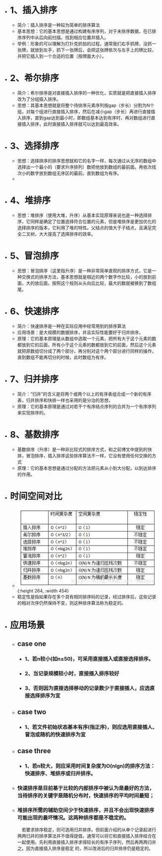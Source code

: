 - # 1、插入排序
	- 简介：插入排序是一种较为简单的排序算法
	- 基本思想：它的基本思想是通过构建有序序列，对于未排序数据，在已排序序列中从后向前扫描，找到相应位置并插入。
	- 举例：形象的可以理解为打扑克抓拍的过程，通常我们右手抓牌，没抓一张牌，就放到左手，抓下一张牌后，会把这张牌依次与左手上的牌比较，并把它插入到一个合适的位置（按牌面大小）。
- # 2、希尔排序
	- 简介：希尔排序是对直接插入排序的一种优化，实质就是把直接插入排序改为了分组插入排序。
	- 思想：其基本思想就是将整个待排序元素序列按gap（步长）分割为N个组，对每个组进行直接插入排序，然后在减小gap（步长）再进行直接插入排序，直到gap达到最小时，即数组基本达到有序时，再对数组进行直接插入排序，此时直接插入排序就可以达到最高效率。
- # 3、选择排序
	- 思想：选择排序的排序思想就和它的名字一样，每次通过从无序的数组中选择出一个最小的（要求升序排列）数把他放到数组的最前面。再依次找次小的数字放到数组无序区的最前。直到数组为有序。
	-
- # 4、堆排序
	- 思想：堆排序（使用大堆，升序）从基本实现原理来说也是一种选择排序，它同样是确定了位置选择符合位置的元素，但是堆排序是更加优化的选择排序的版本，它利用了堆的特性。父结点的值大于子结点，且满足完全二叉树，大大提高了选择排序的效率。
- # 5、冒泡排序
	- 思想：冒泡排序（这里指升序）是一种非常简单直观的排序方式，它是一种交换式的排序方法，基本思想就是相近的两个数字作比较，小的放到前面，大的放后面，按照这个规则从头向后比较，最大的数就被换到了数组尾。
- # 6、快速排序
	- 简介：快速排序是一种在实际应用中经常用到的排序算法
	- 应用场景：是大规模的数据排序，并且实际性能要好于归并排序。
	- 原理：它的基本原理是从数组中选取一个元素，把所有大于这个元素的数都放到它的后面，所有小于这个元素的数都放到它的前面，然后这个元素就把原数组切分成了两个部分，再分别对这个两个部分进行同样的操作，直到数组不能再切分的时候，此时数组为有序。
- # 7、归并排序
	- 简介：“归并”的含义是将两个或两个以上的有序表组合成一个新的有序表，归并排序和快排一样也采用的是分治的思想，
	- 原理：它的基本原理是通过对若干个有序结点序列的合并为一个有序序列来实现排序的。
- # 8、基数排序
	- 基数排序（升序）是一种非比较式的排序方式，和之前博文中提到的快排，冒泡排序，插入排序这些排序算法不一样，它没有使用任何交换的方式
	- 原理：它的基本思想是通过分配的方法把元素从小到大分配，以到达排序的作用。
- # 时间空间对比
	- ![image.png](../assets/image_1645004727406_0.png){:height 264, :width 454}
	- 稳定性是指如果存在多个具有相同排序码的记录，经过排序后，这些记录的相对次序仍然保持不变，则这种排序算法称为稳定的。
- # 应用场景
	- ## case one
		- ### 1、若n较小(如n≤50)，可采用直接插入或直接选择排序。
		- ### 2、当记录规模较小时，直接插入排序较好
		- ### 3、否则因为直接选择移动的记录数少于直接插人，应选直接选择排序为宜
	- ## case two
		- ### 1、若文件初始状态基本有序(指正序)，则应选用直接插人、冒泡或随机的快速排序为宜
	- ## case three
		- ### 1、若n较大，则应采用时间复杂度为O(nlgn)的排序方法：快速排序、堆排序或归并排序。
	- ### 快速排序是目前基于比较的内部排序中被认为是最好的方法，当待排序的关键字是随机分布时，快速排序的平均时间最短；
	- ### 堆排序所需的辅助空间少于快速排序，并且不会出现快速排序可能出现的最坏情况。这两种排序都是不稳定的。
	  　若要求排序稳定，则可选用归并排序。但前面介绍的从单个记录起进行两两归并的排序算法并不值得提倡，通常可以将它和直接插入排序结合在一起使用。先利用直接插入排序求得较长的有序子序列，然后再两两归并之。因为直接插入排序是稳定 的，所以改进后的归并排序仍是稳定的。